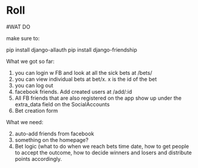 # Roll

#WAT DO

make sure to:

pip install django-allauth
pip install django-friendship

What we got so far:

1. you can login w FB and look at all the sick bets at /bets/
2. you can view individual bets at bet/x. x is the id of the bet
3. you can log out
4. facebook friends. Add created users at /add/:id
5. All FB friends that are also registered on the app show up under the extra_data field
   on the SocialAccounts
6. Bet creation form


What we need:

2. auto-add friends from facebook
4. something on the homepage? 
6. Bet logic (what to do when we reach bets time date, how to get people to accept the outcome, how to decide winners and losers and distribute points accordingly.



